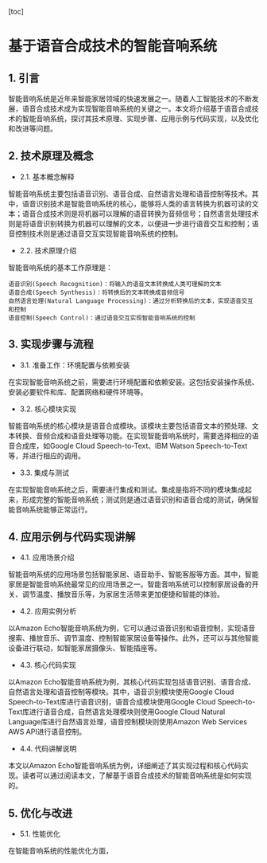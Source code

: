 
[toc]                    
                
                
# 基于语音合成技术的智能音响系统

## 1. 引言

智能音响系统是近年来智能家居领域的快速发展之一。随着人工智能技术的不断发展，语音合成技术成为实现智能音响系统的关键之一。本文将介绍基于语音合成技术的智能音响系统，探讨其技术原理、实现步骤、应用示例与代码实现，以及优化和改进等问题。

## 2. 技术原理及概念

- 2.1. 基本概念解释

智能音响系统主要包括语音识别、语音合成、自然语言处理和语音控制等技术。其中，语音识别技术是智能音响系统的核心，能够将人类的语言转换为机器可读的文本；语音合成技术则是将机器可以理解的语音转换为音频信号；自然语言处理技术则是将语音识别转换为机器可以理解的文本，以便进一步进行语音交互和控制；语音控制技术则是通过语音交互实现智能音响系统的控制。

- 2.2. 技术原理介绍

智能音响系统的基本工作原理是：

```
语音识别(Speech Recognition)：将输入的语音文本转换成人类可理解的文本
语音合成(Speech Synthesis)：将转换后的文本转换成音频信号
自然语言处理(Natural Language Processing)：通过分析转换后的文本，实现语音交互和控制
语音控制(Speech Control)：通过语音交互实现智能音响系统的控制
```

## 3. 实现步骤与流程

- 3.1. 准备工作：环境配置与依赖安装

在实现智能音响系统之前，需要进行环境配置和依赖安装。这包括安装操作系统、安装必要软件和库、配置网络和硬件环境等。

- 3.2. 核心模块实现

智能音响系统的核心模块是语音合成模块。该模块主要包括语音文本的预处理、文本转换、音频合成和语音处理等功能。在实现智能音响系统时，需要选择相应的语音合成库，如Google Cloud Speech-to-Text、IBM Watson Speech-to-Text等，并进行相应的调用。

- 3.3. 集成与测试

在实现智能音响系统之后，需要进行集成和测试。集成是指将不同的模块集成起来，形成完整的智能音响系统；测试则是通过语音识别和语音合成的测试，确保智能音响系统能够正常运行。

## 4. 应用示例与代码实现讲解

- 4.1. 应用场景介绍

智能音响系统的应用场景包括智能家居、语音助手、智能客服等方面。其中，智能家居是智能音响系统最常见的应用场景之一。智能音响系统可以控制家居设备的开关、调节温度、播放音乐等，为家居生活带来更加便捷和智能的体验。

- 4.2. 应用实例分析

以Amazon Echo智能音响系统为例，它可以通过语音识别和语音控制，实现语音搜索、播放音乐、调节温度、控制智能家居设备等操作。此外，还可以与其他智能设备进行联动，如智能家居摄像头、智能插座等。

- 4.3. 核心代码实现

以Amazon Echo智能音响系统为例，其核心代码实现包括语音识别、语音合成、自然语言处理和语音控制等模块。其中，语音识别模块使用Google Cloud Speech-to-Text库进行语音识别，语音合成模块使用Google Cloud Speech-to-Text库进行语音合成，自然语言处理模块则使用Google Cloud Natural Language库进行自然语言处理，语音控制模块则使用Amazon Web Services AWS API进行语音控制。

- 4.4. 代码讲解说明

本文以Amazon Echo智能音响系统为例，详细阐述了其实现过程和核心代码实现。读者可以通过阅读本文，了解基于语音合成技术的智能音响系统是如何实现的。

## 5. 优化与改进

- 5.1. 性能优化

在智能音响系统的性能优化方面，

